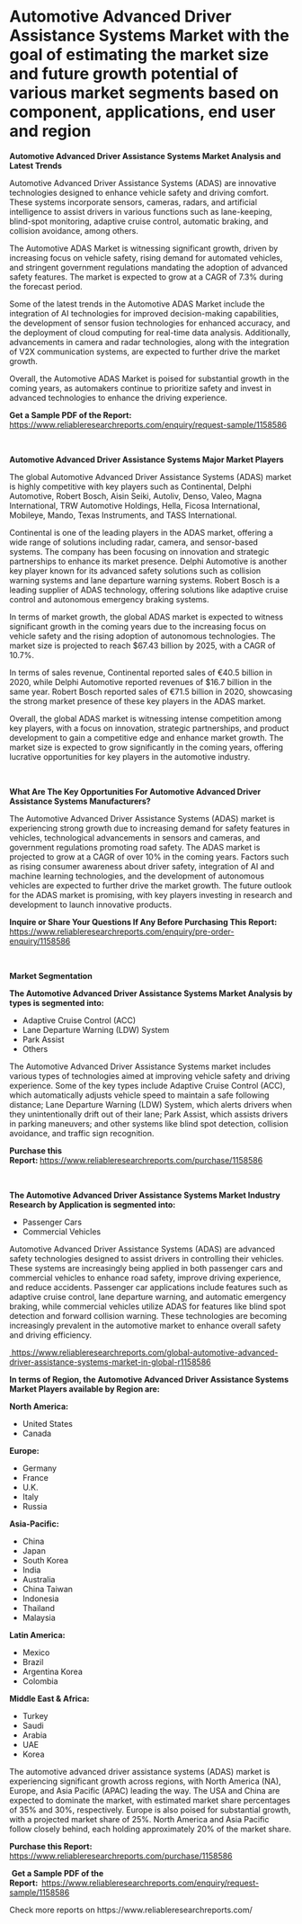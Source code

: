 <p><h1>Automotive Advanced Driver Assistance Systems Market with the goal of estimating the market size and future growth potential of various market segments based on component, applications, end user and region</h1></p><p><strong>Automotive Advanced Driver Assistance Systems Market Analysis and Latest Trends</strong></p>
<p><p>Automotive Advanced Driver Assistance Systems (ADAS) are innovative technologies designed to enhance vehicle safety and driving comfort. These systems incorporate sensors, cameras, radars, and artificial intelligence to assist drivers in various functions such as lane-keeping, blind-spot monitoring, adaptive cruise control, automatic braking, and collision avoidance, among others.</p><p>The Automotive ADAS Market is witnessing significant growth, driven by increasing focus on vehicle safety, rising demand for automated vehicles, and stringent government regulations mandating the adoption of advanced safety features. The market is expected to grow at a CAGR of 7.3% during the forecast period.</p><p>Some of the latest trends in the Automotive ADAS Market include the integration of AI technologies for improved decision-making capabilities, the development of sensor fusion technologies for enhanced accuracy, and the deployment of cloud computing for real-time data analysis. Additionally, advancements in camera and radar technologies, along with the integration of V2X communication systems, are expected to further drive the market growth.</p><p>Overall, the Automotive ADAS Market is poised for substantial growth in the coming years, as automakers continue to prioritize safety and invest in advanced technologies to enhance the driving experience.</p></p>
<p><strong>Get a Sample PDF of the Report:&nbsp;</strong> <a href="https://www.reliableresearchreports.com/enquiry/request-sample/1158586">https://www.reliableresearchreports.com/enquiry/request-sample/1158586</a></p>
<p>&nbsp;</p>
<p><strong>Automotive Advanced Driver Assistance Systems Major Market Players</strong></p>
<p><p>The global Automotive Advanced Driver Assistance Systems (ADAS) market is highly competitive with key players such as Continental, Delphi Automotive, Robert Bosch, Aisin Seiki, Autoliv, Denso, Valeo, Magna International, TRW Automotive Holdings, Hella, Ficosa International, Mobileye, Mando, Texas Instruments, and TASS International. </p><p>Continental is one of the leading players in the ADAS market, offering a wide range of solutions including radar, camera, and sensor-based systems. The company has been focusing on innovation and strategic partnerships to enhance its market presence. Delphi Automotive is another key player known for its advanced safety solutions such as collision warning systems and lane departure warning systems. Robert Bosch is a leading supplier of ADAS technology, offering solutions like adaptive cruise control and autonomous emergency braking systems.</p><p>In terms of market growth, the global ADAS market is expected to witness significant growth in the coming years due to the increasing focus on vehicle safety and the rising adoption of autonomous technologies. The market size is projected to reach $67.43 billion by 2025, with a CAGR of 10.7%.</p><p>In terms of sales revenue, Continental reported sales of €40.5 billion in 2020, while Delphi Automotive reported revenues of $16.7 billion in the same year. Robert Bosch reported sales of €71.5 billion in 2020, showcasing the strong market presence of these key players in the ADAS market.</p><p>Overall, the global ADAS market is witnessing intense competition among key players, with a focus on innovation, strategic partnerships, and product development to gain a competitive edge and enhance market growth. The market size is expected to grow significantly in the coming years, offering lucrative opportunities for key players in the automotive industry.</p></p>
<p>&nbsp;</p>
<p><strong>What Are The Key Opportunities For Automotive Advanced Driver Assistance Systems Manufacturers?</strong></p>
<p><p>The Automotive Advanced Driver Assistance Systems (ADAS) market is experiencing strong growth due to increasing demand for safety features in vehicles, technological advancements in sensors and cameras, and government regulations promoting road safety. The ADAS market is projected to grow at a CAGR of over 10% in the coming years. Factors such as rising consumer awareness about driver safety, integration of AI and machine learning technologies, and the development of autonomous vehicles are expected to further drive the market growth. The future outlook for the ADAS market is promising, with key players investing in research and development to launch innovative products.</p></p>
<p><strong>Inquire or Share Your Questions If Any Before Purchasing This Report:</strong> <a href="https://www.reliableresearchreports.com/enquiry/pre-order-enquiry/1158586">https://www.reliableresearchreports.com/enquiry/pre-order-enquiry/1158586</a></p>
<p>&nbsp;</p>
<p><strong>Market Segmentation</strong></p>
<p><strong>The Automotive Advanced Driver Assistance Systems Market Analysis by types is segmented into:</strong></p>
<p><ul><li>Adaptive Cruise Control (ACC)</li><li>Lane Departure Warning (LDW) System</li><li>Park Assist</li><li>Others</li></ul></p>
<p><p>The Automotive Advanced Driver Assistance Systems market includes various types of technologies aimed at improving vehicle safety and driving experience. Some of the key types include Adaptive Cruise Control (ACC), which automatically adjusts vehicle speed to maintain a safe following distance; Lane Departure Warning (LDW) System, which alerts drivers when they unintentionally drift out of their lane; Park Assist, which assists drivers in parking maneuvers; and other systems like blind spot detection, collision avoidance, and traffic sign recognition.</p></p>
<p><strong>Purchase this Report:&nbsp;</strong><a href="https://www.reliableresearchreports.com/purchase/1158586">https://www.reliableresearchreports.com/purchase/1158586</a></p>
<p>&nbsp;</p>
<p><strong>The Automotive Advanced Driver Assistance Systems Market Industry Research by Application is segmented into:</strong></p>
<p><ul><li>Passenger Cars</li><li>Commercial Vehicles</li></ul></p>
<p><p>Automotive Advanced Driver Assistance Systems (ADAS) are advanced safety technologies designed to assist drivers in controlling their vehicles. These systems are increasingly being applied in both passenger cars and commercial vehicles to enhance road safety, improve driving experience, and reduce accidents. Passenger car applications include features such as adaptive cruise control, lane departure warning, and automatic emergency braking, while commercial vehicles utilize ADAS for features like blind spot detection and forward collision warning. These technologies are becoming increasingly prevalent in the automotive market to enhance overall safety and driving efficiency.</p></p>
<p><a href="https://www.reliableresearchreports.com/global-automotive-advanced-driver-assistance-systems-market-in-global-r1158586">&nbsp;https://www.reliableresearchreports.com/global-automotive-advanced-driver-assistance-systems-market-in-global-r1158586</a></p>
<p><strong>In terms of Region, the Automotive Advanced Driver Assistance Systems Market Players available by Region are:</strong></p>
<p>
    <p> <strong> North America: </strong>
        <ul>
            <li>United States</li>
            <li>Canada</li>
        </ul>
        </p> 
    <p> <strong> Europe: </strong>
        <ul>
            <li>Germany</li>
            <li>France</li>
            <li>U.K.</li>
            <li>Italy</li>
            <li>Russia</li>
        </ul>
        </p> 
    <p> <strong> Asia-Pacific: </strong>
        <ul>
            <li>China</li>
            <li>Japan</li>
            <li>South Korea</li>
            <li>India</li>
            <li>Australia</li>
            <li>China Taiwan</li>
            <li>Indonesia</li>
            <li>Thailand</li>
            <li>Malaysia</li>
        </ul>
        </p> 
    <p> <strong> Latin America: </strong>
        <ul>
            <li>Mexico</li>
            <li>Brazil</li>
            <li>Argentina Korea</li>
            <li>Colombia</li>
        </ul>
        </p> 
    <p> <strong> Middle East & Africa: </strong>
        <ul>
            <li>Turkey</li>
            <li>Saudi</li>
            <li>Arabia</li>
            <li>UAE</li>
            <li>Korea</li>
        </ul>
    </p>
    </p>
<p><p>The automotive advanced driver assistance systems (ADAS) market is experiencing significant growth across regions, with North America (NA), Europe, and Asia Pacific (APAC) leading the way. The USA and China are expected to dominate the market, with estimated market share percentages of 35% and 30%, respectively. Europe is also poised for substantial growth, with a projected market share of 25%. North America and Asia Pacific follow closely behind, each holding approximately 20% of the market share.</p></p>
<p><strong>Purchase this Report: </strong><a href="https://www.reliableresearchreports.com/purchase/1158586">https://www.reliableresearchreports.com/purchase/1158586</a></p>
<p>&nbsp;<strong>Get a Sample PDF of the Report:&nbsp;&nbsp;</strong><a href="https://www.reliableresearchreports.com/enquiry/request-sample/1158586">https://www.reliableresearchreports.com/enquiry/request-sample/1158586</a></p>
<p><strong></strong></p>
<p>Check more reports on https://www.reliableresearchreports.com/</p>